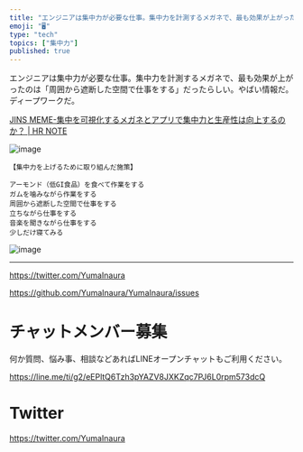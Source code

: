 ```yaml
---
title: "エンジニアは集中力が必要な仕事。集中力を計測するメガネで、最も効果が上がったのは「周囲から遮断した空間で仕事をする」だったらしい。やばい情報"
emoji: "🖥"
type: "tech"
topics: ["集中力"]
published: true
---
```


エンジニアは集中力が必要な仕事。集中力を計測するメガネで、最も効果が上がったのは「周囲から遮断した空間で仕事をする」だったらしい。やばい情報だ。ディープワークだ。



[JINS MEME-集中を可視化するメガネとアプリで集中力と生産性は向上するのか？ | HR NOTE](https://hcm-jinjer.com/media/contents/b-contents-8531/)

![image](https://user-images.githubusercontent.com/13635059/51224676-64de9200-198a-11e9-874c-4a798864dc5a.png)

```
【集中力を上げるために取り組んだ施策】

アーモンド（低GI食品）を食べて作業をする
ガムを噛みながら作業をする
周囲から遮断した空間で仕事をする
立ちながら仕事をする
音楽を聞きながら仕事をする
少しだけ寝てみる
```

![image](https://user-images.githubusercontent.com/13635059/51224722-8f304f80-198a-11e9-8fe8-907874d00d0c.png)

---

https://twitter.com/YumaInaura

https://github.com/YumaInaura/YumaInaura/issues








<!-- Update From Qiita API -->

# チャットメンバー募集


何か質問、悩み事、相談などあればLINEオープンチャットもご利用ください。

https://line.me/ti/g2/eEPltQ6Tzh3pYAZV8JXKZqc7PJ6L0rpm573dcQ





# Twitter


https://twitter.com/YumaInaura


<!-- Update From Qiita API -->



